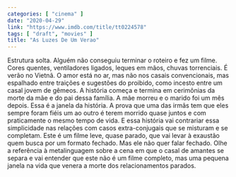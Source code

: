 ```yaml
---
categories: [ "cinema" ]
date: "2020-04-29"
link: "https://www.imdb.com/title/tt0224578"
tags: [ "draft", "movies" ]
title: "As Luzes De Um Verao"
---
```

Estrutura solta. Alguém não conseguiu terminar o roteiro e fez um filme. Cores quentes, ventiladores ligados, leques em mãos, chuvas torrenciais. É verão no Vietnã. O amor está no ar, mas não nos casais convencionais, mas espalhado entre traições e sugestões do proibido, como incesto entre um casal jovem de gêmeos. A história começa e termina em cerimônias da morte da mãe e do pai dessa família. A mãe morreu e o marido foi um mês depois. Essa é a janela da história. A prova que uma das irmãs tem que eles sempre foram fiéis um ao outro é terem morrido quase juntos e com praticamente o mesmo tempo de vida. E essa história vai contrariar essa simplicidade nas relações com casos extra-conjugais que se misturam e se completam. Este é um filme leve, quase parado, que vai levar à exaustão quem busca por um formato fechado. Mas ele não quer falar fechado. Olhe a referência à metalinguagem sobre a cena em que o casal de amantes se separa e vai entender que este não é um filme completo, mas uma pequena janela na vida que venera a morte dos relacionamentos parados.
